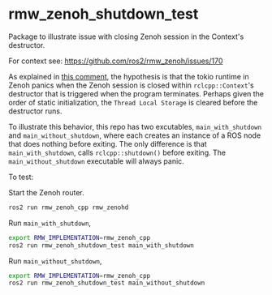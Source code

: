 # rmw_zenoh_shutdown_test
Package to illustrate issue with closing Zenoh session in the Context's destructor.

For context see: https://github.com/ros2/rmw_zenoh/issues/170

As explained in [this comment](https://github.com/ros2/rmw_zenoh/issues/170#issuecomment-2362533300),
the hypothesis is that the tokio runtime in Zenoh panics when the Zenoh session is closed within
`rclcpp::Context`'s destructor that is triggered when the program terminates.
Perhaps given the order of static initialization, the `Thread Local Storage` is cleared before
the destructor runs.

To illustrate this behavior, this repo has two excutables, `main_with_shutdown` and `main_without_shutdown`,
where each creates an instance of a ROS node that does nothing before exiting.
The only difference is that `main_with_shutdown`, calls `rclcpp::shutdown()` before exiting.
The `main_without_shutdown` executable will always panic.

To test:

Start the Zenoh router.

```bash
ros2 run rmw_zenoh_cpp rmw_zenohd
```

Run `main_with_shutdown`,

```bash
export RMW_IMPLEMENTATION=rmw_zenoh_cpp
ros2 run rmw_zenoh_shutdown_test main_with_shutdown
```

Run `main_without_shutdown`,

```bash
export RMW_IMPLEMENTATION=rmw_zenoh_cpp
ros2 run rmw_zenoh_shutdown_test main_without_shutdown
```
